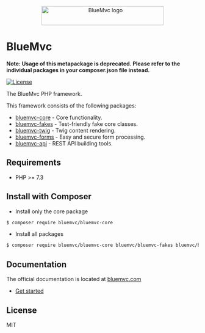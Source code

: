 <p align="center">
   <img src="https://cdn.bluemvc.net/img/logo-320x50.png" width="320" height="50" alt="BlueMvc logo">
</p>

# BlueMvc

**Note: Usage of this metapackage is deprecated. Please refer to the individual packages in your composer.json file instead.**

[![License](https://poser.pugx.org/bluemvc/bluemvc/license)](https://packagist.org/packages/bluemvc/bluemvc)

The BlueMvc PHP framework.

This framework consists of the following packages:

- [bluemvc-core](https://github.com/themichaelhall/bluemvc-core) - Core functionality.
- [bluemvc-fakes](https://github.com/themichaelhall/bluemvc-fakes) - Test-friendly fake core classes.
- [bluemvc-twig](https://github.com/themichaelhall/bluemvc-twig) - Twig content rendering.
- [bluemvc-forms](https://github.com/themichaelhall/bluemvc-forms) - Easy and secure form processing.
- [bluemvc-api](https://github.com/themichaelhall/bluemvc-api) - REST API building tools.

## Requirements

- PHP >= 7.3

## Install with Composer

- Install only the core package

``` bash
$ composer require bluemvc/bluemvc-core
```

- Install all packages

``` bash
$ composer require bluemvc/bluemvc-core bluemvc/bluemvc-fakes bluemvc/bluemvc-twig bluemvc/bluemvc-forms bluemvc/bluemvc-api
```

## Documentation

The official documentation is located at [bluemvc.com](https://bluemvc.com/)

- [Get started](https://bluemvc.com/tutorials/get-started/)

## License

MIT
